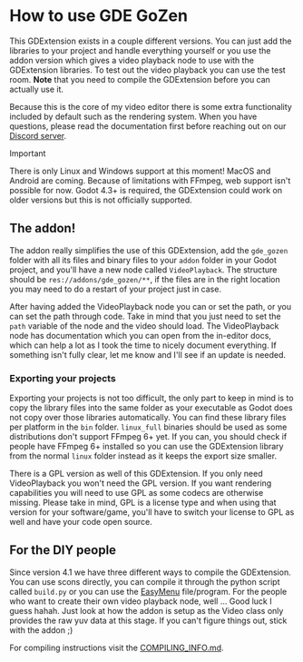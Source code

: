 # How to use GDE GoZen

This GDExtension exists in a couple different versions. You can just add the libraries to your project and handle everything yourself or you use the addon version which gives a video playback node to use with the GDExtension libraries. To test out the video playback you can use the test room. **Note** that you need to compile the GDExtension before you can actually use it.

Because this is the core of my video editor there is some extra functionality included by default such as the rendering system. When you have questions, please read the documentation first before reaching out on our [Discord server](https://discord.com/invite/BdbUf7VKYC).

> [!IMPORTANT]
> There is only Linux and Windows support at this moment! MacOS and Android are coming.
> Because of limitations with FFmpeg, web support isn't possible for now.
> Godot 4.3+ is required, the GDExtension could work on older versions but this is not officially supported.

## The addon!

The addon really simplifies the use of this GDExtension, add the `gde_gozen` folder with all its files and binary files to your `addon` folder in your Godot project, and you'll have a new node called `VideoPlayback`. The structure should be `res://addons/gde_gozen/**`, if the files are in the right location you may need to do a restart of your project just in case.

After having added the VideoPlayback node you can or set the path, or you can set the path through code. Take in mind that you just need to set the `path` variable of the node and the video should load. The VideoPlayback node has documentation which you can open from the in-editor docs, which can help a lot as I took the time to nicely document everything. If something isn't fully clear, let me know and I'll see if an update is needed.

### Exporting your projects

Exporting your projects is not too difficult, the only part to keep in mind is to copy the library files into the same folder as your executable as Godot does not copy over those libraries automatically. You can find these library files per platform in the `bin` folder. `linux_full` binaries should be used as some distributions don't support FFmpeg 6+ yet. If you can, you should check if people have FFmpeg 6+ installed so you can use the GDExtension library from the normal `linux` folder instead as it keeps the export size smaller.

There is a GPL version as well of this GDExtension. If you only need VideoPlayback you won't need the GPL version. If you want rendering capabilities you will need to use GPL as some codecs are otherwise missing. Please take in mind, GPL is a license type and when using that version for your software/game, you'll have to switch your license to GPL as well and have your code open source.

## For the DIY people

Since version 4.1 we have three different ways to compile the GDExtension. You can use scons directly, you can compile it through the python script called `build.py` or you can use the [EasyMenu](https://github.com/VoylinsGamedevJourney/easy_menu) file/program. For the people who want to create their own video playback node, well ... Good luck I guess hahah. Just look at how the addon is setup as the Video class only provides the raw yuv data at this stage. If you can't figure things out, stick with the addon ;)

For compiling instructions visit the [COMPILING_INFO.md](https://github.com/VoylinsGamedevJourney/gde_gozen/blob/master/COMPILE_INFO.md).

